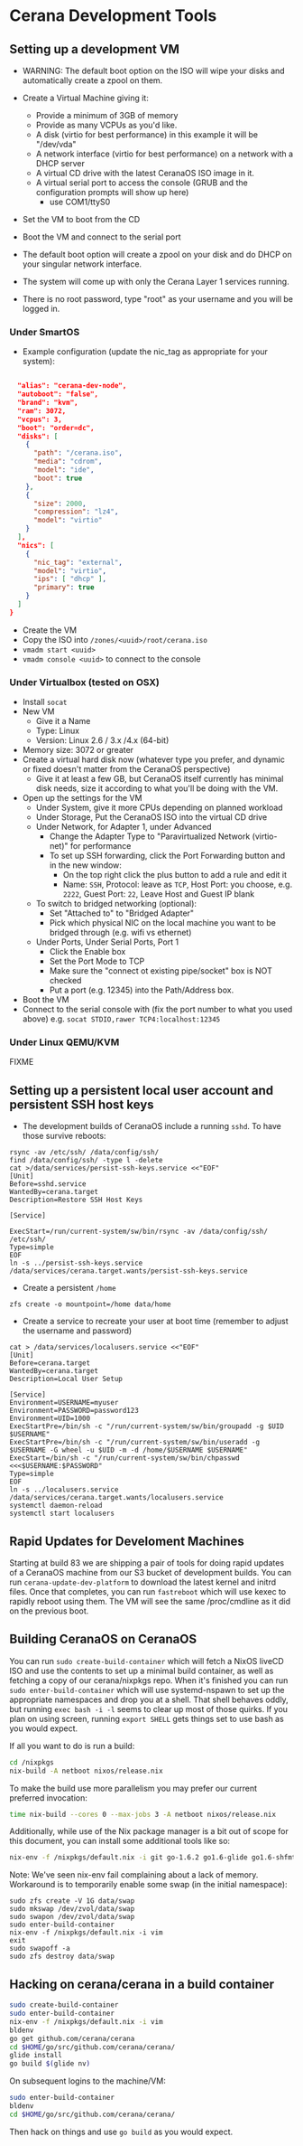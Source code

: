 # Cerana Development Tools

## Setting up a development VM

* WARNING: The default boot option on the ISO will wipe your disks and automatically create a zpool on them.

* Create a Virtual Machine giving it:
  * Provide a minimum of 3GB of memory
  * Provide as many VCPUs as you'd like.
  * A disk (virtio for best performance) in this example it will be "/dev/vda"
  * A network interface (virtio for best performance) on a network with a DHCP server 
  * A virtual CD drive with the latest CeranaOS ISO image in it.
  * A virtual serial port to access the console (GRUB and the configuration prompts will show up here)
    * use COM1/ttyS0
* Set the VM to boot from the CD
* Boot the VM and connect to the serial port
* The default boot option will create a zpool on your disk and do DHCP on your singular network interface.
* The system will come up with only the Cerana Layer 1 services running.
* There is no root password, type "root" as your username and you will be logged in.

### Under SmartOS

* Example configuration (update the nic_tag as appropriate for your system):
```json

  "alias": "cerana-dev-node",
  "autoboot": "false",
  "brand": "kvm",
  "ram": 3072,
  "vcpus": 3,
  "boot": "order=dc",
  "disks": [
    {
      "path": "/cerana.iso",
      "media": "cdrom",
      "model": "ide",
      "boot": true
    },
    {
      "size": 2000,
      "compression": "lz4",
      "model": "virtio"
    }
  ],
  "nics": [
    {
      "nic_tag": "external",
      "model": "virtio",
      "ips": [ "dhcp" ],
      "primary": true
    }
  ]
}
```
* Create the VM
* Copy the ISO into `/zones/<uuid>/root/cerana.iso`
* `vmadm start <uuid>`
* `vmadm console <uuid>` to connect to the console

### Under Virtualbox (tested on OSX)

* Install `socat`
* New VM
  * Give it a Name
  * Type: Linux
  * Version: Linux 2.6 / 3.x /4.x (64-bit)
* Memory size: 3072 or greater
* Create a virtual hard disk now (whatever type you prefer, and dynamic or fixed doesn't matter from the CeranaOS perspective)
  * Give it at least a few GB, but CeranaOS itself currently has minimal disk needs, size it according to what you'll be doing with the VM.
* Open up the settings for the VM
  * Under System, give it more CPUs depending on planned workload
  * Under Storage, Put the CeranaOS ISO into the virtual CD drive
  * Under Network, for Adapter 1, under Advanced
    * Change the Adapter Type to "Paravirtualized Network (virtio-net)" for performance
    * To set up SSH forwarding, click the Port Forwarding button and in the new window:
      * On the top right click the plus button to add a rule and edit it
      * Name: `SSH`, Protocol: leave as `TCP`, Host Port: you choose, e.g. `2222`, Guest Port: `22`, Leave Host and Guest IP blank
  * To switch to bridged networking (optional):
    * Set "Attached to" to "Bridged Adapter"
    * Pick which physical NIC on the local machine you want to be bridged through (e.g. wifi vs ethernet)
  * Under Ports, Under Serial Ports, Port 1
    * Click the Enable box
    * Set the Port Mode to TCP
    * Make sure the "connect ot existing pipe/socket" box is NOT checked
    * Put a port (e.g. 12345) into the Path/Address box.
* Boot the VM
* Connect to the serial console with (fix the port number to what you used above) e.g. `socat STDIO,rawer TCP4:localhost:12345`

### Under Linux QEMU/KVM

FIXME

## Setting up a persistent local user account and persistent SSH host keys

* The development builds of CeranaOS include a running `sshd`. To have those survive reboots:
```
rsync -av /etc/ssh/ /data/config/ssh/
find /data/config/ssh/ -type l -delete
cat >/data/services/persist-ssh-keys.service <<"EOF"
[Unit]
Before=sshd.service
WantedBy=cerana.target
Description=Restore SSH Host Keys

[Service]

ExecStart=/run/current-system/sw/bin/rsync -av /data/config/ssh/ /etc/ssh/
Type=simple
EOF
ln -s ../persist-ssh-keys.service /data/services/cerana.target.wants/persist-ssh-keys.service
```
* Create a persistent `/home`
```
zfs create -o mountpoint=/home data/home
```
* Create a service to recreate your user at boot time (remember to adjust the username and password)
```
cat > /data/services/localusers.service <<"EOF"
[Unit]
Before=cerana.target
WantedBy=cerana.target
Description=Local User Setup

[Service]
Environment=USERNAME=myuser
Environment=PASSWORD=password123
Environment=UID=1000
ExecStartPre=/bin/sh -c "/run/current-system/sw/bin/groupadd -g $UID $USERNAME"
ExecStartPre=/bin/sh -c "/run/current-system/sw/bin/useradd -g $USERNAME -G wheel -u $UID -m -d /home/$USERNAME $USERNAME"
ExecStart=/bin/sh -c "/run/current-system/sw/bin/chpasswd <<<$USERNAME:$PASSWORD"
Type=simple
EOF
ln -s ../localusers.service /data/services/cerana.target.wants/localusers.service
systemctl daemon-reload
systemctl start localusers
```

## Rapid Updates for Develoment Machines

Starting at build 83 we are shipping a pair of tools for doing rapid updates of a CeranaOS machine from our S3 bucket of development builds.
You can run `cerana-update-dev-platform` to download the latest kernel and initrd files.
Once that completes, you can run `fastreboot` which will use kexec to rapidly reboot using them. The VM will see the same /proc/cmdline as it did on the previous boot.

## Building CeranaOS on CeranaOS

You can run `sudo create-build-container` which will fetch a NixOS liveCD ISO and use the contents to set up a minimal build container, as well as fetching a copy of our cerana/nixpkgs repo.
When it's finished you can run `sudo enter-build-container` which will use systemd-nspawn to set up the appropriate namespaces and drop you at a shell.
That shell behaves oddly, but running `exec bash -i -l` seems to clear up most of those quirks.
If you plan on using screen, running `export SHELL` gets things set to use bash as you would expect.

If all you want to do is run a build:
```bash
cd /nixpkgs
nix-build -A netboot nixos/release.nix
```

To make the build use more parallelism you may prefer our current preferred invocation:
```bash
time nix-build --cores 0 --max-jobs 3 -A netboot nixos/release.nix
```

Additionally, while use of the Nix package manager is a bit out of scope for this document, you can install some additional tools like so:
```bash
nix-env -f /nixpkgs/default.nix -i git go-1.6.2 go1.6-glide go1.6-shfmt ShellCheck-0.4.4 vim
```

Note: We've seen nix-env fail complaining about a lack of memory.
Workaround is to temporarily enable some swap (in the initial namespace):
```
sudo zfs create -V 1G data/swap
sudo mkswap /dev/zvol/data/swap
sudo swapon /dev/zvol/data/swap
sudo enter-build-container
nix-env -f /nixpkgs/default.nix -i vim
exit
sudo swapoff -a
sudo zfs destroy data/swap
```

## Hacking on cerana/cerana in a build container

```bash
sudo create-build-container
sudo enter-build-container
nix-env -f /nixpkgs/default.nix -i vim
bldenv
go get github.com/cerana/cerana
cd $HOME/go/src/github.com/cerana/cerana/
glide install
go build $(glide nv)
```

On subsequent logins to the machine/VM:
```bash
sudo enter-build-container
bldenv
cd $HOME/go/src/github.com/cerana/cerana/
```
Then hack on things and use `go build` as you would expect.
